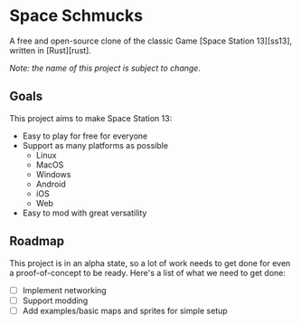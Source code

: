# Space Schmucks

A free and open-source clone of the classic Game [Space Station 13][ss13],
written in [Rust][rust].

_Note: the name of this project is subject to change._

## Goals

This project aims to make Space Station 13:

- Easy to play for free for everyone
- Support as many platforms as possible
  - Linux
  - MacOS
  - Windows
  - Android
  - iOS
  - Web
- Easy to mod with great versatility

## Roadmap

This project is in an alpha state, so a lot of work needs to get done
for even a proof-of-concept to be ready. Here's a list of what we need
to get done:

- [ ] Implement networking
- [ ] Support modding
- [ ] Add examples/basic maps and sprites for simple setup
